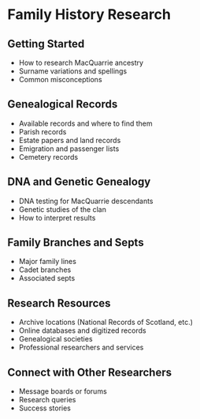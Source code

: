 # Family History Research

## Getting Started
  - How to research MacQuarrie ancestry
  - Surname variations and spellings
  - Common misconceptions

## Genealogical Records
  - Available records and where to find them
  - Parish records
  - Estate papers and land records
  - Emigration and passenger lists
  - Cemetery records

## DNA and Genetic Genealogy
  - DNA testing for MacQuarrie descendants
  - Genetic studies of the clan
  - How to interpret results

## Family Branches and Septs
  - Major family lines
  - Cadet branches
  - Associated septs

## Research Resources
  - Archive locations (National Records of Scotland, etc.)
  - Online databases and digitized records
  - Genealogical societies
  - Professional researchers and services

## Connect with Other Researchers
  - Message boards or forums
  - Research queries
  - Success stories